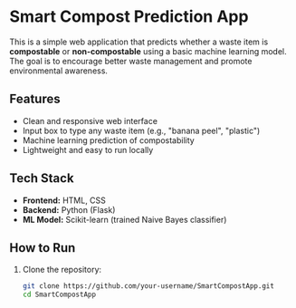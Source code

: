 # Smart Compost Prediction App

This is a simple web application that predicts whether a waste item is **compostable** or **non-compostable** using a basic machine learning model. The goal is to encourage better waste management and promote environmental awareness.

## Features

- Clean and responsive web interface
- Input box to type any waste item (e.g., "banana peel", "plastic")
- Machine learning prediction of compostability
- Lightweight and easy to run locally

## Tech Stack

- **Frontend:** HTML, CSS
- **Backend:** Python (Flask)
- **ML Model:** Scikit-learn (trained Naive Bayes classifier)

## How to Run

1. Clone the repository:
   ```bash
   git clone https://github.com/your-username/SmartCompostApp.git
   cd SmartCompostApp
